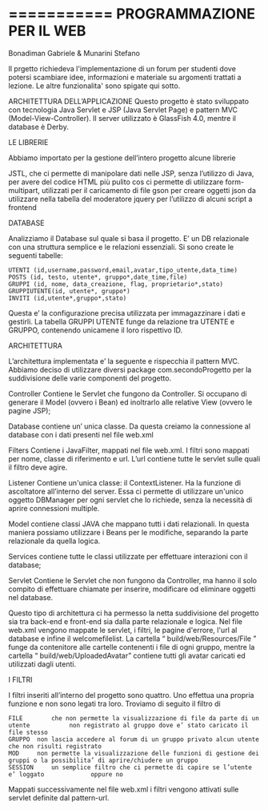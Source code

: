 ===========
PROGRAMMAZIONE PER IL WEB
===========

Bonadiman Gabriele & Munarini Stefano






Il prgetto richiedeva l'implementazione di un forum per studenti dove potersi scambiare idee, informazioni e materiale su argomenti trattati a lezione. Le altre funzionalita' sono spigate qui sotto. 







ARCHITETTURA DELL’APPLICAZIONE
Questo progetto è stato sviluppato con tecnologia Java Servlet e JSP (Java Servlet Page) e pattern MVC (Model-View-Controller). Il server utilizzato è GlassFish 4.0, mentre il database è Derby.



LE LIBRERIE 

Abbiamo importato per la gestione dell’intero progetto alcune librerie

JSTL, che ci permette di manipolare dati nelle JSP, senza l’utilizzo di Java, per avere del codice HTML più pulito
cos ci permette di utilizzare form-multipart, utilizzati per il caricamento di file
gson per creare oggetti json da utilizzare nella tabella del moderatore
jquery per l’utilizzo di alcuni script a frontend





DATABASE

Analizziamo il Database sul quale si basa il progetto. E’ un DB relazionale con una struttura semplice e le relazioni essenziali. Si sono create le seguenti tabelle:

	UTENTI (id,username,password,email,avatar,tipo_utente,data_time)
	POSTS (id, testo, utente*, gruppo*,date_time,file)
	GRUPPI (id, nome, data_creazione, flag, proprietario*,stato)
	GRUPPIUTENTE(id, utente*, gruppo*)
	INVITI (id,utente*,gruppo*,stato)

Questa e’ la configurazione precisa utilizzata per immagazzinare i dati e gestirli. La tabella GRUPPI UTENTE funge da relazione tra UTENTE e GRUPPO, contenendo unicamene il loro rispettivo ID. 







ARCHITETTURA

L’architettura implementata e’ la seguente e rispecchia il pattern MVC. Abbiamo deciso di utilizzare diversi package com.secondoProgetto per la suddivisione delle varie componenti del progetto.
  

Controller 
		Contiene le Servlet che fungono da Controller.  Si occupano di generare 		il Model (ovvero i Bean) ed inoltrarlo alle relative View (ovvero le pagine 		JSP);

Database
		contiene un’ unica classe. Da questa creiamo la connessione al 		database con i dati presenti nel file web.xml

Filters
		Contiene i JavaFilter, mappati nel file web.xml. I filtri sono mappati per 		nome, classe di riferimento e url. L’url contiene tutte le servlet sulle 		quali il filtro deve agire.

Listener 
		Contiene un'unica classe: il ContextListener. Ha la funzione di 
		ascoltatore all’interno del server. Essa ci permette di utilizzare un'unico 		oggetto DBManager per ogni servlet che lo richiede, senza la necessità 		di aprire connessioni multiple.

Model 
		contiene classi JAVA che mappano tutti i dati relazionali. In questa 		maniera possiamo utilizzare i Beans per le modifiche, separando la parte 		relazionale da quella logica.

Services 
		contiene tutte le classi utilizzate per effettuare interazioni con il 		database;

Servlet 
		Contiene le Servlet che non fungono da Controller, ma hanno il solo 		compito di effettuare chiamate per inserire, modificare od eliminare 		oggetti nel database.

Questo tipo di architettura ci ha permesso la netta suddivisione del progetto sia tra back-end e front-end sia dalla parte relazionale e logica. 
Nel file web.xml vengono mappate le servlet, i filtri, le pagine d'errore, l'url al database e infine il welcome­file­list. La cartella “ build/web/Resources/File ” funge da contenitore alle cartelle contenenti i file di ogni gruppo, mentre la cartella “ build/web/UploadedAvatar” contiene tutti gli avatar caricati ed utilizzati dagli utenti.



I FILTRI

I filtri inseriti all’interno del progetto sono quattro. Uno effettua una propria funzione e non sono legati tra loro. Troviamo di seguito il filtro di

	FILE 		che non permette la visualizzazione di file da parte di un utente 			non registrato al gruppo dove e’ stato caricato il file stesso
	GRUPPO	non lascia accedere al forum di un gruppo privato alcun utente 			che non risulti registrato
	MOD	 	non permette la visualizzazione delle funzioni di gestione dei 			gruppi o la possibilita’ di aprire/chiudere un gruppo
	SESSION 	un semplice filtro che ci permette di capire se l’utente e’ loggato 			oppure no

Mappati successivamente nel file web.xml i filtri vengono attivati sulle servlet definite dal pattern-url. 

